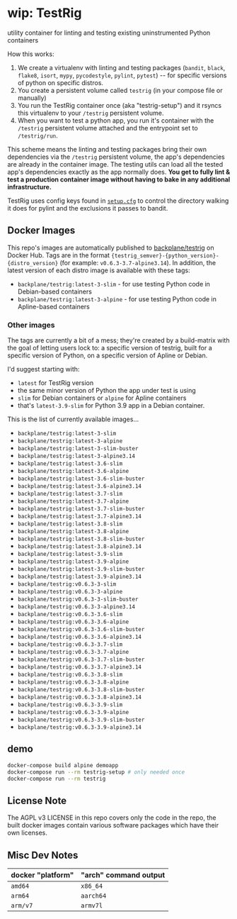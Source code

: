 # wip: TestRig

utility container for linting and testing existing uninstrumented Python containers

How this works:

1. We create a virtualenv with linting and testing packages (`bandit`, `black`, `flake8`, `isort`, `mypy`, `pycodestyle`, `pylint`, `pytest`) -- for specific versions of python on specific distros.
2. You create a persistent volume called `testrig` (in your compose file or manually)
3. You run the TestRig container once (aka "testrig-setup") and it rsyncs this virtualenv to your `/testrig` persistent volume.
4. When you want to test a python app, you run it's container with the `/testrig` persistent volume attached and the entrypoint set to `/testrig/run`.

This scheme means the linting and testing packages bring their own dependencies via the `/testrig` persistent volume, the app's dependencies are already in the container image. The testing utils can load all the tested app's dependencies exactly as the app normally does. **You get to fully lint & test a production container image without having to bake in any additional infrastructure.**

TestRig uses config keys found in [`setup.cfg`](/setup.cfg) to control the directory walking it does for pylint and the exclusions it passes to bandit.

## Docker Images

This repo's images are automatically published to [backplane/testrig](https://hub.docker.com/r/backplane/testrig) on Docker Hub. Tags are in the format `{testrig_semver}-{python_version}-{distro_version}` (for example: `v0.6.3-3.7-alpine3.14`). In addition, the latest version of each distro image is available with these tags:

* `backplane/testrig:latest-3-slim` - for use testing Python code in Debian-based containers
* `backplane/testrig:latest-3-alpine` - for use testing Python code in Apline-based containers

### Other images

The tags are currently a bit of a mess; they're created by a build-matrix with the goal of letting users lock to: a specific version of testrig, built for a specific version of Python, on a specific version of Apline or Debian.

I'd suggest starting with:

* `latest` for TestRig version
* the same minor version of Python the app under test is using
* `slim` for Debian containers or `alpine` for Apline containers
* that's `latest-3.9-slim` for Python 3.9 app in a Debian container.

This is the list of currently available images…

* `backplane/testrig:latest-3-slim`
* `backplane/testrig:latest-3-alpine`
* `backplane/testrig:latest-3-slim-buster`
* `backplane/testrig:latest-3-alpine3.14`
* `backplane/testrig:latest-3.6-slim`
* `backplane/testrig:latest-3.6-alpine`
* `backplane/testrig:latest-3.6-slim-buster`
* `backplane/testrig:latest-3.6-alpine3.14`
* `backplane/testrig:latest-3.7-slim`
* `backplane/testrig:latest-3.7-alpine`
* `backplane/testrig:latest-3.7-slim-buster`
* `backplane/testrig:latest-3.7-alpine3.14`
* `backplane/testrig:latest-3.8-slim`
* `backplane/testrig:latest-3.8-alpine`
* `backplane/testrig:latest-3.8-slim-buster`
* `backplane/testrig:latest-3.8-alpine3.14`
* `backplane/testrig:latest-3.9-slim`
* `backplane/testrig:latest-3.9-alpine`
* `backplane/testrig:latest-3.9-slim-buster`
* `backplane/testrig:latest-3.9-alpine3.14`
* `backplane/testrig:v0.6.3-3-slim`
* `backplane/testrig:v0.6.3-3-alpine`
* `backplane/testrig:v0.6.3-3-slim-buster`
* `backplane/testrig:v0.6.3-3-alpine3.14`
* `backplane/testrig:v0.6.3-3.6-slim`
* `backplane/testrig:v0.6.3-3.6-alpine`
* `backplane/testrig:v0.6.3-3.6-slim-buster`
* `backplane/testrig:v0.6.3-3.6-alpine3.14`
* `backplane/testrig:v0.6.3-3.7-slim`
* `backplane/testrig:v0.6.3-3.7-alpine`
* `backplane/testrig:v0.6.3-3.7-slim-buster`
* `backplane/testrig:v0.6.3-3.7-alpine3.14`
* `backplane/testrig:v0.6.3-3.8-slim`
* `backplane/testrig:v0.6.3-3.8-alpine`
* `backplane/testrig:v0.6.3-3.8-slim-buster`
* `backplane/testrig:v0.6.3-3.8-alpine3.14`
* `backplane/testrig:v0.6.3-3.9-slim`
* `backplane/testrig:v0.6.3-3.9-alpine`
* `backplane/testrig:v0.6.3-3.9-slim-buster`
* `backplane/testrig:v0.6.3-3.9-alpine3.14`

## demo

```sh
docker-compose build alpine demoapp
docker-compose run --rm testrig-setup # only needed once
docker-compose run --rm testrig
```

## License Note

The AGPL v3 LICENSE in this repo covers only the code in the repo, the built docker images contain various software packages which have their own licenses.

## Misc Dev Notes

docker "platform" | "arch" command output
----------------- | ---------------------
`amd64`           | `x86_64`
`arm64`           | `aarch64`
`arm/v7`          | `armv7l`
